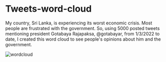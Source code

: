 # Tweets-word-cloud

My country, Sri Lanka,  is experiencing its worst economic crisis. Most people are frustrated with the government.
So, using 5000 posted tweets mentioning president Gotabaya Rajapaksa, @gotabayar, from 1/3/2022 to date,  I created this word cloud to see people's opinions about him and the government. 

![wordcloud](https://user-images.githubusercontent.com/96905837/163259239-ae2b9f9e-b462-4635-b226-b71a9e1f3778.png)

